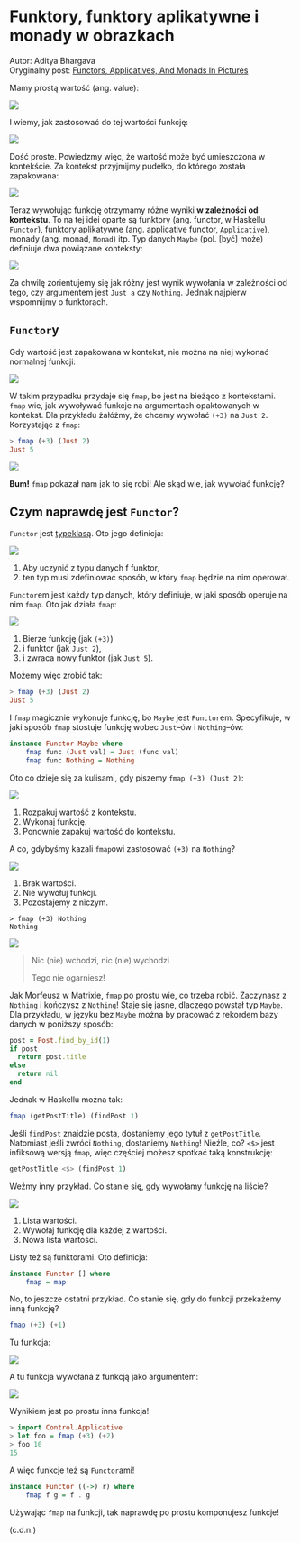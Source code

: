 # Funktory, funktory aplikatywne i monady w obrazkach

Autor: Aditya Bhargava<br>
Oryginalny post: [Functors, Applicatives, And Monads In Pictures](http://adit.io/posts/2013-04-17-functors,_applicatives,_and_monads_in_pictures.html)

Mamy prostą wartość (ang. value):

![](images/value.png)

I wiemy, jak zastosować do tej wartości funkcję:

![](images/value_apply.png)

Dość proste. Powiedzmy więc, że wartość może być umieszczona w kontekście. Za kontekst przyjmijmy pudełko, do którego została zapakowana:

![](images/value_and_context.png)

Teraz wywołując funkcję otrzymamy różne wyniki **w zależności od kontekstu**. To na tej idei oparte są funktory (ang. functor, w Haskellu `Functor`), funktory aplikatywne (ang. applicative functor, `Applicative`), monady (ang. monad, `Monad`) itp. Typ danych `Maybe` (pol. [być] może) definiuje dwa powiązane konteksty:

![](images/context.png)

Za chwilę zorientujemy się jak różny jest wynik wywołania w zależności od tego, czy argumentem jest `Just a` czy `Nothing`. Jednak najpierw wspomnijmy o funktorach.

## `Functor`y

Gdy wartość jest zapakowana w kontekst, nie można na niej wykonać normalnej funkcji:

![](images/no_fmap_ouch.png)

W takim przypadku przydaje się `fmap`, bo jest na bieżąco z kontekstami. `fmap` wie, jak wywoływać funkcje na argumentach opaktowanych w kontekst. Dla przykładu żałóżmy, że chcemy wywołać `(+3)` na `Just 2`. Korzystając z `fmap`:
```haskell
> fmap (+3) (Just 2)
Just 5
```

![](images/fmap_apply.png)

**Bum!** `fmap` pokazał nam jak to się robi! Ale skąd wie, jak wywołać funkcję?

## Czym naprawdę jest `Functor`?

`Functor` jest [typeklasą](http://learnyouahaskell.com/types-and-typeclasses#typeclasses-101). Oto jego definicja:

![](images/functor_def.png)

1. Aby uczynić z typu danych f funktor,
2. ten typ musi zdefiniować sposób, w który `fmap` będzie na nim operował.

`Functor`em jest każdy typ danych, który definiuje, w jaki sposób operuje na nim `fmap`. Oto jak działa `fmap`:

![](images/fmap_def.png)

1. Bierze funkcję (jak `(+3)`)
2. i funktor (jak `Just 2`),
3. i zwraca nowy funktor (jak `Just 5`).

Możemy więc zrobić tak:

```haskell
> fmap (+3) (Just 2)
Just 5
```

I `fmap` magicznie wykonuje funkcję, bo `Maybe` jest `Functor`em. Specyfikuje, w jaki sposób `fmap` stostuje funkcję wobec `Just`–ów i `Nothing`–ów:

```haskell
instance Functor Maybe where
    fmap func (Just val) = Just (func val)
    fmap func Nothing = Nothing
```

Oto co dzieje się za kulisami, gdy piszemy `fmap (+3) (Just 2)`:

![](images/fmap_just.png)

1. Rozpakuj wartość z kontekstu.
2. Wykonaj funkcję.
3. Ponownie zapakuj wartość do kontekstu.

A co, gdybyśmy kazali `fmap`owi zastosować `(+3)` na `Nothing`?

![](images/fmap_nothing.png)

1. Brak wartości.
2. Nie wywołuj funkcji.
3. Pozostajemy z niczym.

```Haskellu
> fmap (+3) Nothing
Nothing
```

![](images/bill.png)

>Nic (nie) wchodzi, nic (nie) wychodzi
>
>Tego nie ogarniesz!

Jak Morfeusz w Matrixie, `fmap` po prostu wie, co trzeba robić. Zaczynasz z `Nothing` i kończysz z `Nothing`! Staje się jasne, dlaczego powstał typ `Maybe`. Dla przykładu, w języku bez `Maybe` można by pracować z rekordem bazy danych w poniższy sposób:

```ruby
post = Post.find_by_id(1)
if post
  return post.title
else
  return nil
end
```

Jednak w Haskellu można tak:

```haskell
fmap (getPostTitle) (findPost 1)
```

Jeśli `findPost` znajdzie posta, dostaniemy jego tytuł z `getPostTitle`. Natomiast jeśli zwróci `Nothing`, dostaniemy `Nothing`! Nieźle, co? `<$>` jest infiksową wersją `fmap`, więc częściej możesz spotkać taką konstrukcję:

```haskell
getPostTitle <$> (findPost 1)
```

Weźmy inny przykład. Co stanie się, gdy wywołamy funkcję na liście?

![](images/fmap_list.png)

1. Lista wartości.
2. Wywołaj funkcję dla każdej z wartości.
3. Nowa lista wartości.

Listy też są funktorami. Oto definicja:

```haskell
instance Functor [] where
    fmap = map
```

No, to jeszcze ostatni przykład. Co stanie się, gdy do funkcji przekażemy inną funkcję?

```haskell
fmap (+3) (+1)
```

Tu funkcja:

![](images/fmap_list.png)

A tu funkcja wywołana z funkcją jako argumentem:

![](images/fmap_function.png)

Wynikiem jest po prostu inna funkcja!

```haskell
> import Control.Applicative
> let foo = fmap (+3) (+2)
> foo 10
15
```

A więc funkcje też są `Functor`ami!

```haskell
instance Functor ((->) r) where
    fmap f g = f . g
```

Używając `fmap` na funkcji, tak naprawdę po prostu komponujesz funkcje!

(c.d.n.)